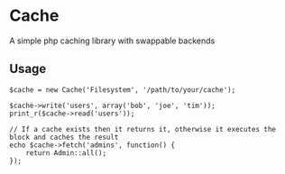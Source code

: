 # Cache

A simple php caching library with swappable backends


## Usage

	$cache = new Cache('Filesystem', '/path/to/your/cache');
	
	$cache->write('users', array('bob', 'joe', 'tim'));
	print_r($cache->read('users'));
	
	// If a cache exists then it returns it, otherwise it executes the block and caches the result
	echo $cache->fetch('admins', function() {
		return Admin::all();
	});